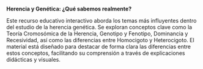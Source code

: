 **Herencia y Genética: ¿Qué sabemos realmente?**

Este recurso educativo interactivo aborda los temas más influyentes dentro del estudio de la herencia genética. Se exploran conceptos clave como la Teoría Cromosómica de la Herencia, Genotipo y Fenotipo, Dominancia y Recesividad, así como las diferencias entre Homocigoto y Heterocigoto. El material está diseñado para destacar de forma clara las diferencias entre estos conceptos, facilitando su comprensión a través de explicaciones didácticas y visuales.
